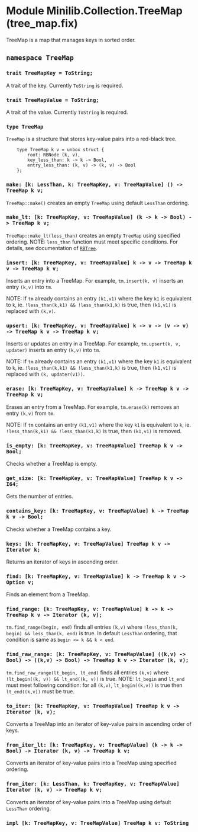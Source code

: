 # Module Minilib.Collection.TreeMap (tree_map.fix)

TreeMap is a map that manages keys in sorted order.

## `namespace TreeMap`

### `trait TreeMapKey = ToString;`

A trait of the key. Currently `ToString` is required.

### `trait TreeMapValue = ToString;`

A trait of the value. Currently `ToString` is required.

### `type TreeMap`

`TreeMap` is a structure that stores key-value pairs into a red-black tree.

```
    type TreeMap k v = unbox struct {
        root: RBNode (k, v),
        key_less_than: k -> k -> Bool,
        entry_less_than: (k, v) -> (k, v) -> Bool
    };
```
### `make: [k: LessThan, k: TreeMapKey, v: TreeMapValue] () -> TreeMap k v;`

`TreeMap::make()` creates an empty `TreeMap` using default `LessThan` ordering.

### `make_lt: [k: TreeMapKey, v: TreeMapValue] (k -> k -> Bool) -> TreeMap k v;`

`TreeMap::make_lt(less_than)` creates an empty `TreeMap` using specified ordering.
NOTE: `less_than` function must meet specific conditions. For details, see documentation of
[`RBTree`](./rbtree.md).

### `insert: [k: TreeMapKey, v: TreeMapValue] k -> v -> TreeMap k v -> TreeMap k v;`

Inserts an entry into a TreeMap.
For example, `tm.insert(k, v)` inserts an entry `(k,v)` into `tm`.

NOTE: If `tm` already contains an entry `(k1,v1)`
where the key `k1` is equivalent to `k`,
ie. `!less_than(k,k1) && !less_than(k1,k)` is true,
then `(k1,v1)` is replaced with `(k,v)`.

### `upsert: [k: TreeMapKey, v: TreeMapValue] k -> v -> (v -> v) -> TreeMap k v -> TreeMap k v;`

Inserts or updates an entry in a TreeMap.
For example, `tm.upsert(k, v, updater)` inserts an entry `(k,v)` into `tm`.

NOTE: If `tm` already contains an entry `(k1,v1)`
where the key `k1` is equivalent to `k`,
ie. `!less_than(k,k1) && !less_than(k1,k)` is true,
then `(k1,v1)` is replaced with `(k, updater(v1))`.

### `erase: [k: TreeMapKey, v: TreeMapValue] k -> TreeMap k v -> TreeMap k v;`

Erases an entry from a TreeMap.
For example, `tm.erase(k)` removes an entry `(k,v)` from `tm`.

NOTE: If `tm` contains an entry `(k1,v1)`
where the key `k1` is equivalent to `k`,
ie. `!less_than(k,k1) && !less_than(k1,k)` is true,
then `(k1,v1)` is removed.

### `is_empty: [k: TreeMapKey, v: TreeMapValue] TreeMap k v -> Bool;`

Checks whether a TreeMap is empty.

### `get_size: [k: TreeMapKey, v: TreeMapValue] TreeMap k v -> I64;`

Gets the number of entries.

### `contains_key: [k: TreeMapKey, v: TreeMapValue] k -> TreeMap k v -> Bool;`

Checks whether a TreeMap contains a key.

### `keys: [k: TreeMapKey, v: TreeMapValue] TreeMap k v -> Iterator k;`

Returns an iterator of keys in ascending order.

### `find: [k: TreeMapKey, v: TreeMapValue] k -> TreeMap k v -> Option v;`

Finds an element from a TreeMap.

### `find_range: [k: TreeMapKey, v: TreeMapValue] k -> k -> TreeMap k v -> Iterator (k, v);`

`tm.find_range(begin, end)` finds all entries `(k,v)`
where `!less_than(k, begin) && less_than(k, end)` is true.
In default `LessThan` ordering, that condition is same as `begin <= k && k < end`.

### `find_raw_range: [k: TreeMapKey, v: TreeMapValue] ((k,v) -> Bool) -> ((k,v) -> Bool) -> TreeMap k v -> Iterator (k, v);`

`tm.find_raw_range(lt_begin, lt_end)` finds all entries `(k,v)`
where `!lt_begin((k, v)) && lt_end((k, v))` is true.
NOTE: `lt_begin` and `lt_end` must meet following condition:
for all `(k,v)`, `lt_begin((k,v))` is true then `lt_end((k,v))` must be true.

### `to_iter: [k: TreeMapKey, v: TreeMapValue] TreeMap k v -> Iterator (k, v);`

Converts a TreeMap into an iterator of key-value pairs in ascending order of keys.

### `from_iter_lt: [k: TreeMapKey, v: TreeMapValue] (k -> k -> Bool) -> Iterator (k, v) -> TreeMap k v;`

Converts an iterator of key-value pairs into a TreeMap using specified ordering.

### `from_iter: [k: LessThan, k: TreeMapKey, v: TreeMapValue] Iterator (k, v) -> TreeMap k v;`

Converts an iterator of key-value pairs into a TreeMap using default `LessThan` ordering.

### `impl [k: TreeMapKey, v: TreeMapValue] TreeMap k v: ToString`

